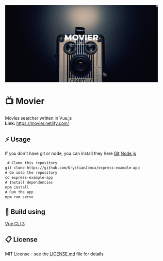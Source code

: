 <img alt="Preview" src="https://raw.githubusercontent.com/KrystianJonca/movier/master/preview.png"/>
<br/>

# 📺 Movier
Movies searcher written in Vue.js <br/>
**Link:** https://movier.netlify.com/

## ⚡️ Usage
If you don't have git or node, you can install they here [Git](https://git-scm.com/downloads "Git") [Node.js](https://nodejs.org/en/download/ "Node.js")

     # Clone this repository
    git clone https://github.com/KrystianJonca/express-example-app
    # Go into the repository
    cd express-example-app
    # Install dependencies
    npm install
    # Run the app
    npm run serve

## 🔧 Build using
[Vue CLI 3](https://cli.vuejs.org/)

## 📋 License
MIT License - see the [LICENSE.md](LICENSE) file for details
